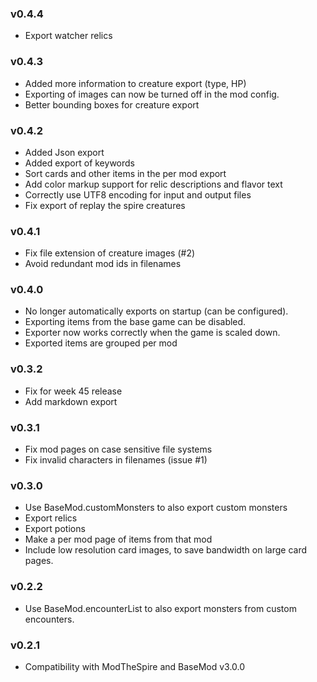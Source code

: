 ### v0.4.4
* Export watcher relics

### v0.4.3
* Added more information to creature export (type, HP)
* Exporting of images can now be turned off in the mod config.
* Better bounding boxes for creature export

### v0.4.2
* Added Json export
* Added export of keywords
* Sort cards and other items in the per mod export
* Add color markup support for relic descriptions and flavor text
* Correctly use UTF8 encoding for input and output files
* Fix export of replay the spire creatures

### v0.4.1
* Fix file extension of creature images (#2)
* Avoid redundant mod ids in filenames

### v0.4.0
* No longer automatically exports on startup (can be configured).
* Exporting items from the base game can be disabled.
* Exporter now works correctly when the game is scaled down.
* Exported items are grouped per mod

### v0.3.2
* Fix for week 45 release
* Add markdown export

### v0.3.1
* Fix mod pages on case sensitive file systems
* Fix invalid characters in filenames (issue #1)

### v0.3.0
* Use BaseMod.customMonsters to also export custom monsters
* Export relics
* Export potions
* Make a per mod page of items from that mod
* Include low resolution card images, to save bandwidth on large card pages.

### v0.2.2
* Use BaseMod.encounterList to also export monsters from custom encounters.

### v0.2.1
* Compatibility with ModTheSpire and BaseMod v3.0.0
